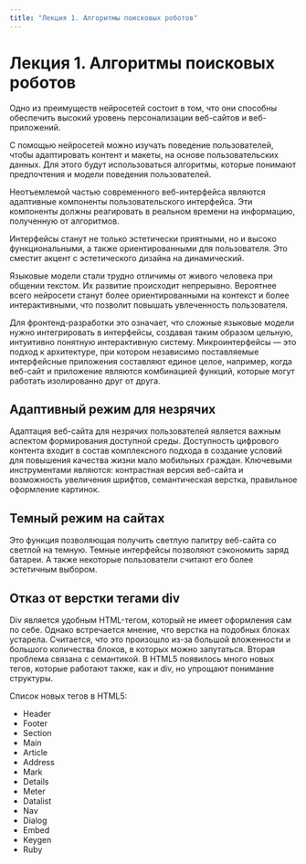 ```yaml
---
title: "Лекция 1. Алгоритмы поисковых роботов"
---
```


# Лекция 1. Алгоритмы поисковых роботов

Одно из преимуществ нейросетей состоит в том, что они способны обеспечить высокий уровень персонализации веб-сайтов и веб-приложений.

С помощью нейросетей можно изучать поведение пользователей, чтобы адаптировать контент и макеты, на основе пользовательских данных. Для этого будут использоваться алгоритмы, которые понимают предпочтения и модели поведения пользователей.

Неотъемлемой частью современного веб-интерфейса являются адаптивные компоненты пользовательского интерфейса. Эти компоненты должны реагировать в реальном времени на информацию, полученную от алгоритмов.

Интерфейсы станут не только эстетически приятными, но и высоко функциональными, а также ориентированными для пользователя. Это сместит акцент с эстетического дизайна на динамический.

Языковые модели стали трудно отличимы от живого человека при общении текстом. Их развитие происходит непрерывно. Вероятнее всего нейросети станут более ориентированными на контекст и более интерактивными, что позволит повышать увлеченность пользователя.

Для фронтенд-разработки это означает, что сложные языковые модели нужно интегрировать в интерфейсы, создавая таким образом цельную, интуитивно понятную интерактивную систему. Микроинтерфейсы — это подход к архитектуре, при котором независимо поставляемые интерфейсные приложения составляют единое целое, например, когда веб-сайт и приложение являются комбинацией функций, которые могут работать изолированно друг от друга.

## Адаптивный режим для незрячих

Адаптация веб-сайта для незрячих пользователей является важным аспектом формирования доступной среды. Доступность цифрового контента входит в состав комплексного подхода в создание условий для повышения качества жизни мало мобильных граждан. Ключевыми инструментами являются: контрастная версия веб-сайта и возможность увеличения шрифтов, семантическая верстка, правильное оформление картинок.

## Темный режим на сайтах

Это функция позволяющая получить светлую палитру веб-сайта со светлой на темную. Темные интерфейсы позволяют сэкономить заряд батареи. А также некоторые пользователи считают его более эстетичным выбором.

## Отказ от верстки тегами div

Div является удобным HTML-тегом, который не имеет оформления сам по себе. Однако встречается мнение, что верстка на подобных блоках устарела. Считается, что это произошло из-за большой вложенности и большого количества блоков, в которых можно запутаться. Вторая проблема связана с семантикой. В HTML5 появилось много новых тегов, которые работают также, как и div, но упрощают понимание структуры.

Список новых тегов в HTML5:
- Header 
- Footer 
- Section 
- Main 
- Article 
- Address 
- Mark 
- Details 
- Meter 
- Datalist 
- Nav 
- Dialog 
- Embed 
- Keygen 
- Ruby